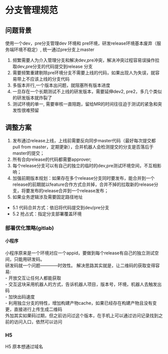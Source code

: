# 分支管理规范
## 问题背景
使用一个dev，pre分支管理dev 环境和 pre环境，研发release环境基本废弃（服务端环境不稳定）, 统一通过pre分支上master                      
1. 频繁需要人为介入管理分支和解决dev,pre冲突，解决冲突过程容易误操作拉取dev,pre分支的代码提交到release 分支           
2. 需要频繁重建剔除pre环境分支不需要上线的代码，如果出现人为失误，就容易带上不应该上线的分支代码                       
3. 多版本并行,一个版本出问题，就阻塞所有版本进度                  
4. 一旦存在一个长期测试不上线的研发版本，需要延伸dev2, pre2，多几个类似的研发版本就炸裂了                 
5. 测试环境的单一, 需要审核一直陪跑，留给MR的时间往往迫于测试的紧急和突发性很难预留                  

## 调整方案
1. 发布通过release上线，上线前需要反向同步master代码（最好每次提交都pull from master，定期更新），合并机器人会检测提交的分支是否落后于master的提交；        
2. 所有合向release的代码都需要approver;     
3. 每个release分支可以有自己的独立的临时的dev,pre测试环境空间，不互相影响；      
4. 加强前期版本规划：如果存在多个release分支同时要发布，能合并到一个release的前期就以feature合作方式合并掉，合并不掉的拉取新的release分支，将要发布的release合并到一个release发布；     
5. 如果业务逻辑涉及需要固定路径地址     
- 5.1 代码合并方式：依旧将代码提交到dev/pre分支
- 5.2 抢占式：指定分支部署覆盖环境

### 部署优化策略(gitlab)
#### 小程序
小程序原来是一个环境对应一个appid，要做到每个release有自己的独立测试空间，只能用研发码。              
研发码就一个问题————时效性。
解决思路其实就是，让二维码的获取变得容易:           
    - 开放交互让任何人都能获取          
        - 交互这块采用机器人的方式，告诉机器人项目，版本号，环境，机器人去触发出码                    
    - 加快出码速度      
        - 利用独立分支的特性，增加构建产物cache，如果已经存在构建产物且没有变更，直接进行上传生成二维码     
外加其实如果码过期，但之前访问过这个版本，在手机上可以通过访问记录找到之前的访问入口，依然可以访问      
### H5
H5 原本想通过域名